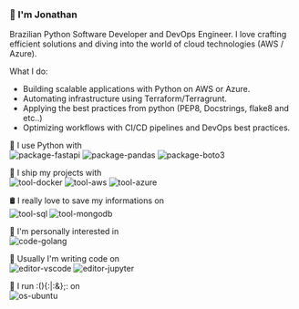 ### 👋 I'm Jonathan

Brazilian Python Software Developer and DevOps Engineer. I love crafting efficient solutions and diving into the world of cloud technologies (AWS / Azure).

What I do:

* Building scalable applications with Python on AWS or Azure.
* Automating infrastructure using Terraform/Terragrunt.
* Applying the best practices from python (PEP8, Docstrings, flake8 and etc..)
* Optimizing workflows with CI/CD pipelines and DevOps best practices.

🚀 I use Python with  
![package-fastapi](https://img.shields.io/badge/package-FastAPI-informational?style=flat&logo=pandas&logoColor=white&color=2bbc8a)
![package-pandas](https://img.shields.io/badge/package-Pandas-informational?style=flat&logo=pandas&logoColor=white&color=2bbc8a)
![package-boto3](https://img.shields.io/badge/package-Boto3-informational?style=flat&logo=pandas&logoColor=white&color=2bbc8a)

🧰 I ship my projects with  
![tool-docker](https://img.shields.io/badge/tool-Docker-informational?style=flat&logo=Docker&logoColor=white&color=2bbc8a)
![tool-aws](https://img.shields.io/badge/cloud-AWS-informational?style=flat&logo=Amazon%20AWS&logoColor=white&color=2bbc8a)
![tool-azure](https://img.shields.io/badge/cloud-Azure-informational?style=flat&logo=Amazon%20AWS&logoColor=white&color=2e86c1)

🛢️ I really love to save my informations on  
![tool-sql](https://img.shields.io/badge/tool-MySQL-informational?style=flat&logo=MySQL&logoColor=white&color=2bbc8a)
![tool-mongodb](https://img.shields.io/badge/tool-MongoDB-informational?style=flat&logo=MongoDB&logoColor=white&color=2bbc8a)


🔭 I'm personally interested in  
![code-golang](https://img.shields.io/badge/code-Golang-informational?style=flat&logo=Go&logoColor=white&color=2bbc8a)

📜 Usually I'm writing code on  
![editor-vscode](https://img.shields.io/badge/editor-Visual%20Studio%20Code-informational?style=flat&logo=Visual%20Studio%20Code&logoColor=white&color=2bbc8a)
![editor-jupyter](https://img.shields.io/badge/editor-Jupyter%20Lab-informational?style=flat&logo=jupyter&logoColor=white&color=2bbc8a)

🐧 I run :(){:|:&};: on  
![os-ubuntu](https://img.shields.io/badge/os-Ubuntu-informational?style=flat&logo=Ubuntu&logoColor=white&color=2bbc8a)

  
